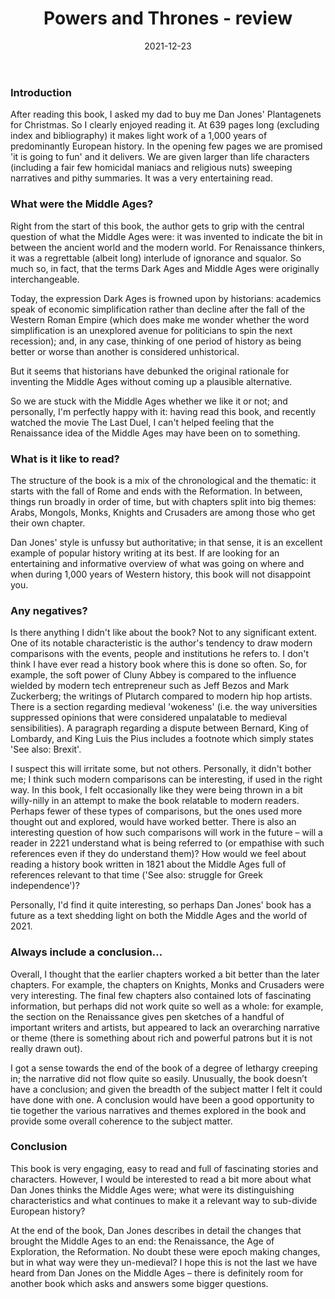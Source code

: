 ﻿---
layout: layouts/bookreview.njk

tags:
  - post
  - review

title: Powers and Thrones - review
review_book_main_title: Powers and Thrones
review_book_sub_title: A New History of the Middle Ages
review_book_author: Dan Jones
review_book_image_url: https://dl.airtable.com/.attachments/ebff716e01a91ae1c059a95bdfe800c2/040b741b/1789543533.02._SCL_.jpg
review_publication_date: 2021-09-02
review_publisher: Head of Zeus
review_pages: 720
review_ISBN13: 978-1789543537
review_book_tags:
  - [Europe, Asia, Africa]
  - [Middle Ages]
  - [Political, Economic, Social, Military, Cultural]
  - [Middle Ages]
review_podcasts:
  - [https://www.listennotes.com/e/d2fd6c4286e740a1af501850389f742e, History Unplugged Podcast, What the Middle Ages Can Teach Us About Pandemics Mass Migration and Tech Disruption]
  - [https://www.listennotes.com/e/380dc8e486284bc08b9571df89e6175c, Tides of History, Writing a New History of the Middle Ages Interview with Dan Jones on Powers and Thrones]
  - [https://www.listennotes.com/e/f96cea30a01741c3a575f6561bda4876, The Medieval Podcast, Powers and Thrones with Dan Jones]
  - [https://www.listennotes.com/e/039f537eff02464eac101f50e1514469, History Extra podcast, The surprisingly modern Middle Ages]
shopping_links:
  - [https://www.amazon.co.uk/Powers-Thrones-History-Middle-Ages/dp/1789543533/, Amazon UK, Amazon UK book link]
  - [https://www.amazon.com/Powers-Thrones-History-Middle-Ages/dp/1789543533/, Amazon US, Amazon US book link]
review_author: Andy Salisbury
date: 2021-12-23
review_rating: ★★★★☆
review_summary: '<p>Dan Jones‘ latest book explores the Middle Ages as a whole, drawing together many of the subject matters he has previously written on. The result is a long but very entertaining read full of full of fascinating story lines and personalities. </p>'
---
### Introduction

After reading this book, I asked my dad to buy me Dan Jones' Plantagenets for Christmas. So I clearly enjoyed reading it. At 639 pages long (excluding index and bibliography) it makes light work of a 1,000 years of predominantly European history. In the opening few pages we are promised 'it is going to fun' and it delivers. We are given larger than life characters (including a fair few homicidal maniacs and religious nuts) sweeping narratives and pithy summaries. It was a very entertaining read. 

### What were the Middle Ages?

Right from the start of this book, the author gets to grip with the central question of what the Middle Ages were: it was invented to indicate the bit in between the ancient world and the modern world. For Renaissance thinkers, it was a regrettable (albeit long) interlude of ignorance and squalor. So much so, in fact, that the terms Dark Ages and Middle Ages were originally interchangeable. 

Today, the expression Dark Ages is frowned upon by historians: academics speak of economic simplification rather than decline after the fall of the Western Roman Empire (which does make me wonder whether the word simplification is an unexplored avenue for politicians to spin the next recession); and, in any case, thinking of one period of history as being better or worse than another is considered unhistorical. 

But it seems that historians have debunked the original rationale for inventing the Middle Ages without coming up a plausible alternative. 

So we are stuck with the Middle Ages whether we like it or not; and personally, I'm perfectly happy with it: having read this book, and recently watched the movie The Last Duel, I can't helped feeling that the Renaissance idea of the Middle Ages may have been on to something. 

### What is it like to read?

The structure of the book is a mix of the chronological and the thematic: it starts with the fall of Rome and ends with the Reformation. In between, things run broadly in order of time, but with chapters split into big themes: Arabs, Mongols, Monks, Knights and Crusaders are among those who get their own chapter.

Dan Jones' style is unfussy but authoritative; in that sense, it is an excellent example of popular history writing at its best. If are looking for an entertaining and informative overview of what was going on where and when during 1,000 years of Western history, this book will not disappoint you. 

### Any negatives?

Is there anything I didn't like about the book? Not to any significant extent. One of its notable characteristic is the author's tendency to draw modern comparisons with the events, people and institutions he refers to. I don't think I have ever read a history book where this is done so often. So, for example, the soft power of Cluny Abbey is compared to the influence wielded by modern tech entrepreneur such as Jeff Bezos and Mark Zuckerberg; the writings of Plutarch compared to modern hip hop artists. There is a section regarding medieval 'wokeness' (i.e. the way universities suppressed opinions that were considered unpalatable to medieval sensibilities). A paragraph regarding a dispute between Bernard, King of Lombardy, and King Luis the Pius includes a footnote which simply states 'See also: Brexit'.

I suspect this will irritate some, but not others. Personally, it didn't bother me; I think such modern comparisons can be interesting, if used in the right way. In this book, I felt occasionally like they were being thrown in a bit willy-nilly in an attempt to make the book relatable to modern readers. Perhaps fewer of these types of comparisons, but the ones used more thought out and explored, would have worked better. There is also an interesting question of how such comparisons will work in the future – will a reader in 2221 understand what is being referred to (or empathise with such references even if they do understand them)? How would we feel about reading a history book written in 1821 about the Middle Ages full of references relevant to that time ('See also: struggle for Greek independence')?

Personally, I'd find it quite interesting, so perhaps Dan Jones' book has a future as a text shedding light on both the Middle Ages and the world of 2021. 

### Always include a conclusion…

Overall, I thought that the earlier chapters worked a bit better than the later chapters. For example, the chapters on Knights, Monks and Crusaders were very interesting. The final few chapters also contained lots of fascinating information, but perhaps did not work quite so well as a whole: for example, the section on the Renaissance gives pen sketches of a handful of important writers and artists, but appeared to lack an overarching narrative or theme (there is something about rich and powerful patrons but it is not really drawn out).

I got a sense towards the end of the book of a degree of lethargy creeping in; the narrative did not flow quite so easily. Unusually, the book doesn’t have a conclusion; and given the breadth of the subject matter I felt it could have done with one. A conclusion would have been a good opportunity to tie together the various narratives and themes explored in the book and provide some overall coherence to the subject matter. 

### Conclusion

This book is very engaging, easy to read and full of fascinating stories and characters. However, I would be interested to read a bit more about what Dan Jones thinks the Middle Ages were; what were its distinguishing characteristics and what continues to make it a relevant way to sub-divide European history?

At the end of the book, Dan Jones describes in detail the changes that brought the Middle Ages to an end: the Renaissance, the Age of Exploration, the Reformation. No doubt these were epoch making changes, but in what way were they un-medieval? I hope this is not the last we have heard from Dan Jones on the Middle Ages – there is definitely room for another book which asks and answers some bigger questions.